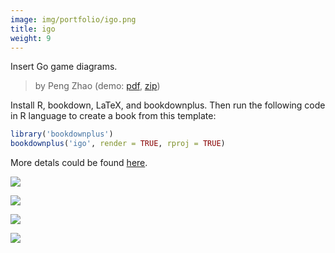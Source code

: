 ```yaml
---
image: img/portfolio/igo.png
title: igo
weight: 9
---
```


Insert Go game diagrams.

> by Peng Zhao (demo: [pdf](https://github.com/pzhaonet/bookdownplus/raw/master/upload/igo/showcase/igo.pdf), [zip](https://github.com/pzhaonet/bookdownplus/raw/master/upload/igo/demo.zip))

<!--more-->

Install R, bookdown, LaTeX, and bookdownplus. Then run the following code in R language to create a book from this template:

```r
library('bookdownplus')
bookdownplus('igo', render = TRUE, rproj = TRUE)
```

More detals could be found [here](https://github.com/pzhaonet/bookdownplus).
<p><a href="https://github.com/pzhaonet/bookdownplus/raw/master/upload/igo/showcase/cover.png"><img class = "jf-image-shadow" src="https://github.com/pzhaonet/bookdownplus/raw/master/upload/igo/showcase/cover.png" /></a></p>
<p><a href="https://github.com/pzhaonet/bookdownplus/raw/master/upload/igo/showcase/igo10.png"><img class = "jf-image-shadow" src="https://github.com/pzhaonet/bookdownplus/raw/master/upload/igo/showcase/igo10.png" /></a></p>
<p><a href="https://github.com/pzhaonet/bookdownplus/raw/master/upload/igo/showcase/igo15.png"><img class = "jf-image-shadow" src="https://github.com/pzhaonet/bookdownplus/raw/master/upload/igo/showcase/igo15.png" /></a></p>
<p><a href="https://github.com/pzhaonet/bookdownplus/raw/master/upload/igo/showcase/igo9.png"><img class = "jf-image-shadow" src="https://github.com/pzhaonet/bookdownplus/raw/master/upload/igo/showcase/igo9.png" /></a></p>
